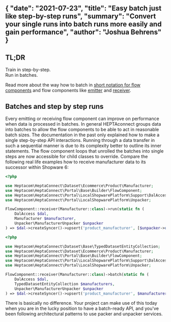 {
    "date": "2021-07-23",
    "title": "Easy batch just like step-by-step runs",
    "summary": "Convert your single runs into batch runs more easily and gain performance",
    "author": "Joshua Behrens"
}
---

## TL;DR

Train in step-by-step. \
Run in batches.

Read more about the way how to batch in [short notation for flow components](https://connect.heptacom.de/#/portal-development/017-short-notation-for-flow-components) and flow components like [emitter](https://connect.heptacom.de/#/portal-development/003-emitter) and [receiver](https://connect.heptacom.de/#/portal-development/004-receiver).


## Batches and step by step runs

Every emitting or receiving flow component can improve on performance when data is processed in batches.
In general HEPTAconnect groups data into batches to allow the flow components to be able to act in reasonable batch sizes.
The documentation in the past only explained how to make a single step-by-step API interactions.
Running through a data transfer in such a sequential manner is due to its complexity better to outline its inner statements.
The flow component loops that unrolled the batches into single steps are now accessible for child classes to override.
Compare the following real life examples how to receive manufacturer data to its successor within Shopware 6:

```php
<?php

use Heptacom\HeptaConnect\Dataset\Ecommerce\Product\Manufacturer;
use Heptacom\HeptaConnect\Portal\Base\Builder\FlowComponent;
use Heptacom\HeptaConnect\Portal\LocalShopwarePlatform\Support\DalAccess;
use Heptacom\HeptaConnect\Portal\LocalShopwarePlatform\Unpacker;

FlowComponent::receiver(Manufacturer::class)->run(static fn (
    DalAccess $dal,
    Manufacturer $manufacturer,
    Unpacker\ManufacturerUnpacker $unpacker
) => $dal->createSyncer()->upsert('product_manufacturer', [$unpacker->unpack($manufacturer)])->flush());
```

```php
<?php

use Heptacom\HeptaConnect\Dataset\Base\TypedDatasetEntityCollection;
use Heptacom\HeptaConnect\Dataset\Ecommerce\Product\Manufacturer;
use Heptacom\HeptaConnect\Portal\Base\Builder\FlowComponent;
use Heptacom\HeptaConnect\Portal\LocalShopwarePlatform\Support\DalAccess;
use Heptacom\HeptaConnect\Portal\LocalShopwarePlatform\Unpacker;

FlowComponent::receiver(Manufacturer::class)->batch(static fn (
    DalAccess $dal,
    TypedDatasetEntityCollection $manufacturers,
    Unpacker\ManufacturerUnpacker $unpacker
) => $dal->createSyncer()->upsert('product_manufacturer', $manufacturers->map([$unpacker, 'unpack']))->flush());
```

There is basically no difference.
Your project can make use of this today when you are in the lucky position to have a batch-ready API, and you've been following architectural patterns to use packer and unpacker services. 
